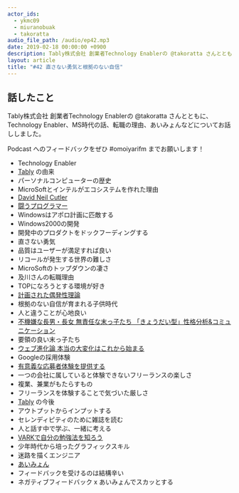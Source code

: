 ```yaml
---
actor_ids:
  - ykmc09
  - miuranobuak
  - takoratta
audio_file_path: /audio/ep42.mp3
date: 2019-02-18 00:00:00 +0900
description: Tably株式会社 創業者Technology Enablerの @takoratta さんとともに、Technology Enabler、MS時代の話、転職の理由、あいみょんなどについてお話ししました。
layout: article
title: "#42 直さない勇気と根拠のない自信"
---
```


## 話したこと
Tably株式会社 創業者Technology Enablerの @takoratta さんとともに、Technology Enabler、MS時代の話、転職の理由、あいみょんなどについてお話ししました。

Podcast へのフィードバックをぜひ #omoiyarifm までお願いします！


- Technology Enabler
- [Tably](https://tably.rocks/) の由来
- パーソナルコンピューターの歴史
- MicroSoftとインテルがエコシステムを作れた理由
- [David Neil Cutler](https://ja.wikipedia.org/wiki/%E3%83%87%E3%83%B4%E3%82%A3%E3%83%83%E3%83%89%E3%83%BB%E3%82%AB%E3%83%88%E3%83%A9%E3%83%BC)
- [闘うプログラマー](https://www.amazon.co.jp/dp/B00GSHI04M)
- Windowsはアポロ計画に匹敵する
- Windows2000の開発
- 開発中のプロダクトをドックフーディングする
- 直さない勇気
- 品質はユーザーが満足すれば良い
- リコールが発生する世界の難しさ
- MicroSoftのトップダウンの凄さ
- 及川さんの転職理由
- TOPになろうとする環境が好き
- [計画された偶発性理論](https://ja.wikipedia.org/wiki/%E8%A8%88%E7%94%BB%E7%9A%84%E5%81%B6%E7%99%BA%E6%80%A7%E7%90%86%E8%AB%96)
- 根拠のない自信が育まれる子供時代
- 人と違うことが心地良い
- [不機嫌な長男・長女 無責任な末っ子たち 「きょうだい型」性格分析&コミュニケーション](https://www.amazon.co.jp/dp/4799319620)
- 要領の良い末っ子たち
- [ウェブ進化論 本当の大変化はこれから始まる](https://www.amazon.co.jp/dp/4480062858)
- Googleの採用体験
- [有意義な応募者体験を提供する](https://rework.withgoogle.com/jp/guides/hiring-shape-the-candidate-experience/steps/introduction/)
- 一つの会社に属していると体験できないフリーランスの楽しさ
- 複業、兼業がもたらすもの
- フリーランスを体験することで気づいた厳しさ
- [Tably](https://tably.rocks/) の今後
- アウトプットからインプットする
- セレンディピティのために雑誌を読む
- 人と話す中で学ぶ、一緒に考える
- [VARKで自分の勉強法を知ろう](https://anatomy.med.gunma-u.ac.jp/?p=12450)
- 少年時代から培ったグラフィックスキル
- 迷路を描くエンジニア
- [あいみょん](http://www.aimyong.net/)
- フィードバックを受けるのは結構辛い
- ネガティブフィードバック x あいみょんでスカッとする
